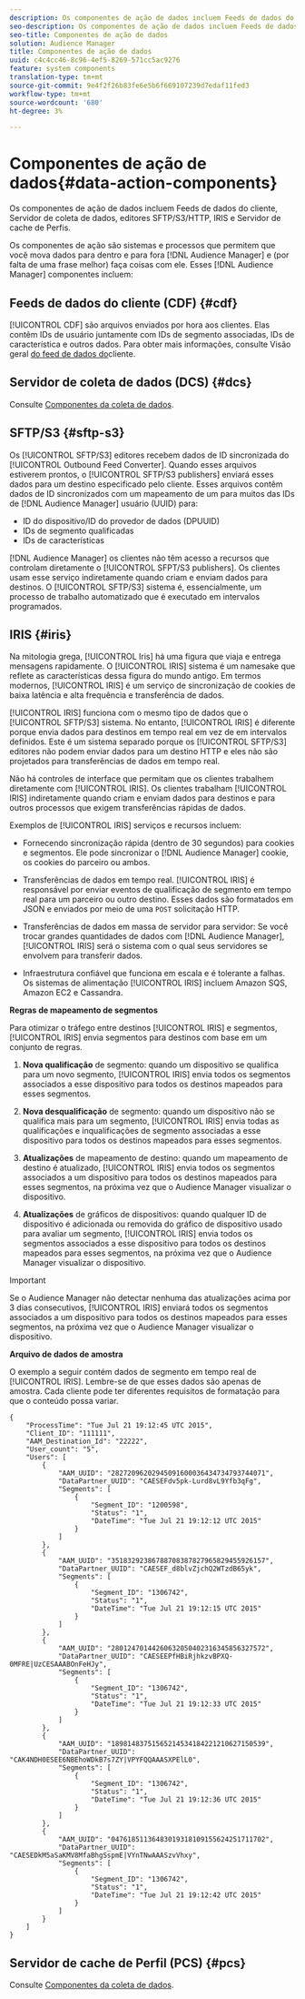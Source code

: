 ```yaml
---
description: Os componentes de ação de dados incluem Feeds de dados do cliente, Servidor de coleta de dados, editores SFTP/S3/HTTP, IRIS e Servidor de cache de Perfis.
seo-description: Os componentes de ação de dados incluem Feeds de dados do cliente, Servidor de coleta de dados, editores SFTP/S3/HTTP, IRIS e Servidor de cache de Perfis.
seo-title: Componentes de ação de dados
solution: Audience Manager
title: Componentes de ação de dados
uuid: c4c4cc46-8c96-4ef5-8269-571cc5ac9276
feature: system components
translation-type: tm+mt
source-git-commit: 9e4f2f26b83fe6e5b6f669107239d7edaf11fed3
workflow-type: tm+mt
source-wordcount: '680'
ht-degree: 3%

---
```



# Componentes de ação de dados{#data-action-components}

Os componentes de ação de dados incluem Feeds de dados do cliente, Servidor de coleta de dados, editores SFTP/S3/HTTP, IRIS e Servidor de cache de Perfis.

<!-- 

c_compact.xml

 -->

Os componentes de ação são sistemas e processos que permitem que você mova dados para dentro e para fora [!DNL Audience Manager] e (por falta de uma frase melhor) faça coisas com ele. Esses [!DNL Audience Manager] componentes incluem:

## Feeds de dados do cliente (CDF) {#cdf}

[!UICONTROL CDF] são arquivos enviados por hora aos clientes. Elas contêm IDs de usuário juntamente com IDs de segmento associadas, IDs de característica e outros dados. Para obter mais informações, consulte Visão geral [do feed de dados do](../../features/cdf-files.md)cliente.

## Servidor de coleta de dados (DCS) {#dcs}

Consulte [Componentes da coleta de dados](../../reference/system-components/components-data-collection.md).

## SFTP/S3 {#sftp-s3}

Os [!UICONTROL SFTP/S3] editores recebem dados de ID sincronizada do [!UICONTROL Outbound Feed Converter]. Quando esses arquivos estiverem prontos, o [!UICONTROL SFTP/S3 publishers] enviará esses dados para um destino especificado pelo cliente. Esses arquivos contêm dados de ID sincronizados com um mapeamento de um para muitos das IDs de [!DNL Audience Manager] usuário (UUID) para:

* ID do dispositivo/ID do provedor de dados (DPUUID)
* IDs de segmento qualificadas
* IDs de características

[!DNL Audience Manager] os clientes não têm acesso a recursos que controlam diretamente o [!UICONTROL SFPT/S3 publishers]. Os clientes usam esse serviço indiretamente quando criam e enviam dados para destinos. O [!UICONTROL SFTP/S3] sistema é, essencialmente, um processo de trabalho automatizado que é executado em intervalos programados.

## IRIS {#iris}

Na mitologia grega, [!UICONTROL Iris] há uma figura que viaja e entrega mensagens rapidamente. O [!UICONTROL IRIS] sistema é um namesake que reflete as características dessa figura do mundo antigo. Em termos modernos, [!UICONTROL IRIS] é um serviço de sincronização de cookies de baixa latência e alta frequência e transferência de dados.

[!UICONTROL IRIS] funciona com o mesmo tipo de dados que o [!UICONTROL SFTP/S3] sistema. No entanto, [!UICONTROL IRIS] é diferente porque envia dados para destinos em tempo real em vez de em intervalos definidos. Este é um sistema separado porque os [!UICONTROL SFTP/S3] editores não podem enviar dados para um destino HTTP e eles não são projetados para transferências de dados em tempo real.

Não há controles de interface que permitam que os clientes trabalhem diretamente com [!UICONTROL IRIS]. Os clientes trabalham [!UICONTROL IRIS] indiretamente quando criam e enviam dados para destinos e para outros processos que exigem transferências rápidas de dados.

Exemplos de [!UICONTROL IRIS] serviços e recursos incluem:

* Fornecendo sincronização rápida (dentro de 30 segundos) para cookies e segmentos. Ele pode sincronizar o [!DNL Audience Manager] cookie, os cookies do parceiro ou ambos.
* Transferências de dados em tempo real. [!UICONTROL IRIS] é responsável por enviar eventos de qualificação de segmento em tempo real para um parceiro ou outro destino. Esses dados são formatados em JSON e enviados por meio de uma `POST` solicitação HTTP.

* Transferências de dados em massa de servidor para servidor: Se você trocar grandes quantidades de dados com [!DNL Audience Manager], [!UICONTROL IRIS] será o sistema com o qual seus servidores se envolvem para transferir dados.

* Infraestrutura confiável que funciona em escala e é tolerante a falhas. Os sistemas de alimentação [!UICONTROL IRIS] incluem Amazon SQS, Amazon EC2 e Cassandra.

**Regras de mapeamento de segmentos**

Para otimizar o tráfego entre destinos [!UICONTROL IRIS] e segmentos, [!UICONTROL IRIS] envia segmentos para destinos com base em um conjunto de regras.

1. **Nova qualificação** de segmento: quando um dispositivo se qualifica para um novo segmento, [!UICONTROL IRIS] envia todos os segmentos associados a esse dispositivo para todos os destinos mapeados para esses segmentos.

1. **Nova desqualificação** de segmento: quando um dispositivo não se qualifica mais para um segmento, [!UICONTROL IRIS] envia todas as qualificações e inqualificações de segmento associadas a esse dispositivo para todos os destinos mapeados para esses segmentos.

1. **Atualizações** de mapeamento de destino: quando um mapeamento de destino é atualizado, [!UICONTROL IRIS] envia todos os segmentos associados a um dispositivo para todos os destinos mapeados para esses segmentos, na próxima vez que o Audience Manager visualizar o dispositivo.

1. **Atualizações** de gráficos de dispositivos: quando qualquer ID de dispositivo é adicionada ou removida do gráfico de dispositivo usado para avaliar um segmento, [!UICONTROL IRIS] envia todos os segmentos associados a esse dispositivo para todos os destinos mapeados para esses segmentos, na próxima vez que o Audience Manager visualizar o dispositivo.

>[!IMPORTANT]
>
>Se o Audience Manager não detectar nenhuma das atualizações acima por 3 dias consecutivos, [!UICONTROL IRIS] enviará todos os segmentos associados a um dispositivo para todos os destinos mapeados para esses segmentos, na próxima vez que o Audience Manager visualizar o dispositivo.

**Arquivo de dados de amostra**

O exemplo a seguir contém dados de segmento em tempo real de [!UICONTROL IRIS]. Lembre-se de que esses dados são apenas de amostra. Cada cliente pode ter diferentes requisitos de formatação para que o conteúdo possa variar.

```
{
    "ProcessTime": "Tue Jul 21 19:12:45 UTC 2015",
    "Client_ID": "111111",
    "AAM_Destination_Id": "22222",
    "User_count": "5",
    "Users": [
        {
            "AAM_UUID": "28272096202945091600036434734793744071",
            "DataPartner_UUID": "CAESEFdv5pk-Lurd8vL9Yfb3qFg",
            "Segments": [
                {
                    "Segment_ID": "1200598",
                    "Status": "1",
                    "DateTime": "Tue Jul 21 19:12:12 UTC 2015"
                }
            ]
        },
        {
            "AAM_UUID": "35183292386788708387827965829455926157",
            "DataPartner_UUID": "CAESEF_d8blvZjchQ2WTzdB65yk",
            "Segments": [
                {
                    "Segment_ID": "1306742",
                    "Status": "1",
                    "DateTime": "Tue Jul 21 19:12:15 UTC 2015"
                }
            ]
        },
        {
            "AAM_UUID": "28012470144260632050402316345856327572",
            "DataPartner_UUID": "CAESEEPfHBiRjhkzvBPXQ-0MFRE|UzCESAAABOnFeHJy",
            "Segments": [
                {
                    "Segment_ID": "1306742",
                    "Status": "1",
                    "DateTime": "Tue Jul 21 19:12:33 UTC 2015"
                }
            ]
        },
        {
            "AAM_UUID": "18981483751565214534184221210627150539",
            "DataPartner_UUID": "CAK4NDH0ESEE6NBEhoWDkB7s7ZY|VPYFQQAAASXPElL0",
            "Segments": [
                {
                    "Segment_ID": "1306742",
                    "Status": "1",
                    "DateTime": "Tue Jul 21 19:12:36 UTC 2015"
                }
            ]
        },
        {
            "AAM_UUID": "04761851136483019318109155624251711702",
            "DataPartner_UUID": "CAESEDkM5aSaKMV8MfaBhgSspmE|VYnTNwAAASzvVhxy",
            "Segments": [
                {
                    "Segment_ID": "1306742",
                    "Status": "1",
                    "DateTime": "Tue Jul 21 19:12:42 UTC 2015"
                }
            ]
        }
    ]
}
```

## Servidor de cache de Perfil (PCS) {#pcs}

Consulte [Componentes da coleta de dados](../../reference/system-components/components-data-collection.md).
